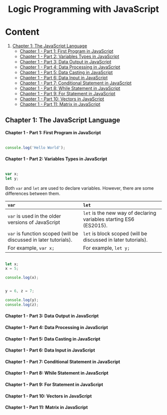 <h1 align="center"> Logic Programming with JavaScript </h1>

# Content

1. [Chapter 1: The JavaScript Language](#chapter1)
    - [Chapter 1 - Part 1: First Program in JavaScript](#chapter1part1)
    - [Chapter 1 - Part 2: Variables Types in JavaScript](#chapter1part2)
    - [Chapter 1 - Part 3: Data Output in JavaScript](#chapter1part3)
    - [Chapter 1 - Part 4: Data Processing in JavaScript](#chapter1part4)
    - [Chapter 1 - Part 5: Data Casting in JavaScript](#chapter1part5)
    - [Chapter 1 - Part 6: Data Input in JavaScript](#chapter1part6)
    - [Chapter 1 - Part 7: Conditional Statement in JavaScript](#chapter1part7)
    - [Chapter 1 - Part 8: While Statement in JavaScript](#chapter1part8)
    - [Chapter 1 - Part 9: For Statement in JavaScript](#chapter1part9)
    - [Chapter 1 - Part 10: Vectors in JavaScript](#chapter1part10)
    - [Chapter 1 - Part 11: Matrix in JavaScript](#chapter1part11)

  
## <a name="chapter1"></a>Chapter 1: The JavaScript Language

#### <a name="chapter1part1"></a>Chapter 1 - Part 1: First Program in JavaScript

```js

console.log('Hello World');

```

#### <a name="chapter1part2"></a>Chapter 1 - Part 2: Variables Types in JavaScript

```js

var x;
let y;

```

Both ```var``` and ```let``` are used to declare variables. However, there are some differences between them.

| ```var```                                                            | ```let```                                                               |
|:---------------------------------------------------------------------|:------------------------------------------------------------------------|
| ```var``` is used in the older versions of JavaScript                | ```let``` is the new way of declaring variables starting ES6 (ES2015).  |
| ```var``` is function scoped (will be discussed in later tutorials). | ```let``` is block scoped (will be discussed in later tutorials).       |
| For example, ```var x;```                                            | For example, ```let y;```                                               |


```js

let x;
x = 5;

console.log(x);

```

```js

y = 6, z = 7;

console.log(y);
console.log(z);

```

#### <a name="chapter1part3"></a>Chapter 1 - Part 3: Data Output in JavaScript

#### <a name="chapter1part4"></a>Chapter 1 - Part 4: Data Processing in JavaScript

#### <a name="chapter1part5"></a>Chapter 1 - Part 5: Data Casting in JavaScript

#### <a name="chapter1part6"></a>Chapter 1 - Part 6: Data Input in JavaScript

#### <a name="chapter1part7"></a>Chapter 1 - Part 7: Conditional Statement in JavaScript

#### <a name="chapter1part8"></a>Chapter 1 - Part 8: While Statement in JavaScript

#### <a name="chapter1part9"></a>Chapter 1 - Part 9: For Statement in JavaScript

#### <a name="chapter1part10"></a>Chapter 1 - Part 10: Vectors in JavaScript

#### <a name="chapter1part11"></a>Chapter 1 - Part 11: Matrix in JavaScript

<!-- URL's -->
